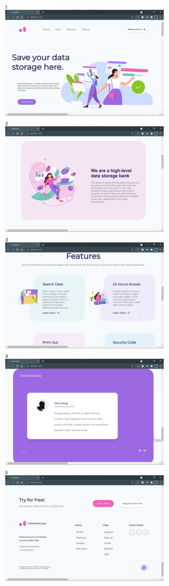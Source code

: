 1
![First View (assets\readme\1.png)](assets/readme/1.png)

2
![Second View (assets\readme\2.png)](assets/readme/2.png)

3
![Third View (assets\readme\3.png)](assets/readme/3.png)

4
![Fourth View (assets\readme\4.png)](assets/readme/4.png)

5
![Fifth View (assets\readme\5.png)](assets/readme/5.png)
